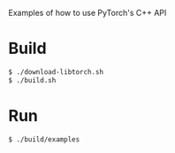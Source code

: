 Examples of how to use PyTorch's C++ API


# Build

```bash
$ ./download-libtorch.sh
$ ./build.sh
```

# Run

```bash
$ ./build/examples
```

